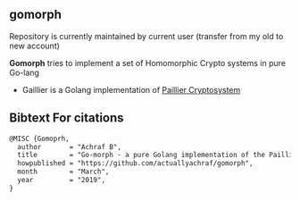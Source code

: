 ## gomorph

Repository is currently maintained by current user (transfer from my old to new account)

**Gomorph** tries to implement a set of Homomorphic Crypto systems in pure Go-lang 

* Gaillier is a Golang implementation of [Paillier Cryptosystem](https://www.wikiwand.com/en/Paillier_cryptosystem)

## Bibtext For citations

```latex
@MISC {Gomoprh,
  author       = "Achraf B",
  title        = "Go-morph - a pure Golang implementation of the Paillier cryptosystem.",
  howpublished = "https://github.com/actuallyachraf/gomorph",
  month        = "March",
  year         = "2019",
}

```
